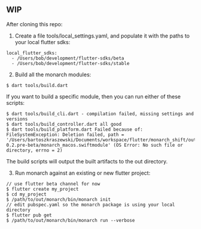 ## WIP

After cloning this repo:

1. Create a file tools/local_settings.yaml, and populate it with the paths to your 
   local flutter sdks:
```
local_flutter_sdks:
  - /Users/bob/development/flutter-sdks/beta
  - /Users/bob/development/flutter-sdks/stable
```

2. Build all the monarch modules:
```
$ dart tools/build.dart
```

If you want to build a specific module, then you can run either of these scripts:
```
$ dart tools/build_cli.dart - compilation failed, missing settings and versions
$ dart tools/build_controller.dart all good
$ dart tools/build_platform.dart Failed because of: FileSystemException: Deletion failed, path = '/Users/bartoszkraszewski/Documents/workspace/flutter/monarch_shift/out/monarch/bin/cache/monarch_ui/flutter_macos_2.13.0-0.2.pre-beta/monarch_macos.swiftmodule' (OS Error: No such file or directory, errno = 2)

```

The build scripts will output the built artifacts to the out directory.

3. Run monarch against an existing or new flutter project:
```
// use flutter beta channel for now
$ flutter create my_project
$ cd my_project
$ /path/to/out/monarch/bin/monarch init
// edit pubspec.yaml so the monarch package is using your local directory
$ flutter pub get
$ /path/to/out/monarch/bin/monarch run --verbose
```
